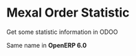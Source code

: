 Mexal Order Statistic
======================================

Get some statistic information in ODOO

Same name in **OpenERP 6.0**

